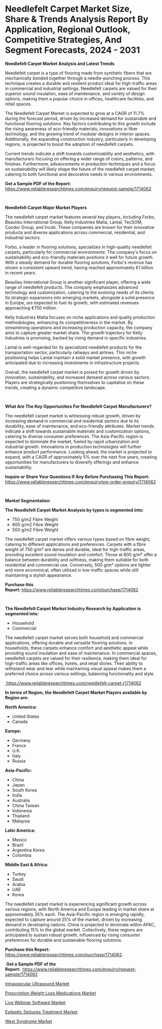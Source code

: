 <p><h1>Needlefelt Carpet Market Size, Share & Trends Analysis Report By Application, Regional Outlook, Competitive Strategies, And Segment Forecasts, 2024 - 2031</h1></p><p><strong>Needlefelt Carpet Market Analysis and Latest Trends</strong></p>
<p><p>Needlefelt carpet is a type of flooring made from synthetic fibers that are mechanically bonded together through a needle-punching process. This technique creates a durable and resilient product ideal for high-traffic areas in commercial and industrial settings. Needlefelt carpets are valued for their superior sound insulation, ease of maintenance, and variety of design options, making them a popular choice in offices, healthcare facilities, and retail spaces.</p><p>The Needlefelt Carpet Market is expected to grow at a CAGR of 11.7% during the forecast period, driven by increased demand for sustainable and functional flooring solutions. Key factors contributing to this growth include the rising awareness of eco-friendly materials, innovations in fiber technology, and the growing trend of modular designs in interior spaces. Additionally, the expanding construction industry, particularly in developing regions, is projected to boost the adoption of needlefelt carpets. </p><p>Current trends indicate a shift towards customizability and aesthetics, with manufacturers focusing on offering a wider range of colors, patterns, and finishes. Furthermore, advancements in production techniques and a focus on sustainability will likely shape the future of the needlefelt carpet market, catering to both functional and decorative needs in various environments.</p></p>
<p><strong>Get a Sample PDF of the Report:&nbsp;</strong> <a href="https://www.reliableresearchtimes.com/enquiry/request-sample/1714062?utm_campaign=1629&utm_medium=2&utm_source=Github&utm_content=ia&utm_term=22102024&utm_id=needlefelt-carpet">https://www.reliableresearchtimes.com/enquiry/request-sample/1714062</a></p>
<p>&nbsp;</p>
<p><strong>Needlefelt Carpet Major Market Players</strong></p>
<p><p>The needlefelt carpet market features several key players, including Forbo, Beaulieu International Group, Kelly Industries Malta, Lantal, TecSOM, Condor Group, and Incati. These companies are known for their innovative products and diverse applications across commercial, residential, and industrial sectors.</p><p>Forbo, a leader in flooring solutions, specializes in high-quality needlefelt carpets, particularly for commercial environments. The company's focus on sustainability and eco-friendly materials positions it well for future growth. With a steady demand for durable flooring solutions, Forbo's revenue has shown a consistent upward trend, having reached approximately €1 billion in recent years.</p><p>Beaulieu International Group is another significant player, offering a wide range of needlefelt products. The company emphasizes advanced technology and customization, catering to the evolving needs of its clients. Its strategic expansions into emerging markets, alongside a solid presence in Europe, are expected to fuel its growth, with estimated revenues approaching €750 million.</p><p>Kelly Industries Malta focuses on niche applications and quality production methodologies, enhancing its competitiveness in the market. By streamlining operations and increasing production capacity, the company aims to capture greater market share. The growth trajectory for Kelly Industries is promising, backed by rising demand in specific industries.</p><p>Lantal is well-regarded for its specialized needlefelt products for the transportation sector, particularly railways and airlines. This niche positioning helps Lantal maintain a solid market presence, with growth anticipated due to increasing investments in infrastructure projects.</p><p>Overall, the needlefelt carpet market is poised for growth driven by innovation, sustainability, and increased demand across various sectors. Players are strategically positioning themselves to capitalize on these trends, creating a dynamic competitive landscape.</p></p>
<p>&nbsp;</p>
<p><strong>What Are The Key Opportunities For Needlefelt Carpet Manufacturers?</strong></p>
<p><p>The needlefelt carpet market is witnessing robust growth, driven by increasing demand in commercial and residential sectors due to its durability, ease of maintenance, and eco-friendly attributes. Market trends indicate a shift towards sustainable materials and customization options, catering to diverse consumer preferences. The Asia-Pacific region is expected to dominate the market, fueled by rapid urbanization and industrial growth. Innovations in production technologies will further enhance product performance. Looking ahead, the market is projected to expand, with a CAGR of approximately 5% over the next five years, creating opportunities for manufacturers to diversify offerings and enhance sustainability.</p></p>
<p><strong>Inquire or Share Your Questions If Any Before Purchasing This Report:</strong> <a href="https://www.reliableresearchtimes.com/enquiry/pre-order-enquiry/1714062?utm_campaign=1629&utm_medium=2&utm_source=Github&utm_content=ia&utm_term=22102024&utm_id=needlefelt-carpet">https://www.reliableresearchtimes.com/enquiry/pre-order-enquiry/1714062</a></p>
<p>&nbsp;</p>
<p><strong>Market Segmentation</strong></p>
<p><strong>The Needlefelt Carpet Market Analysis by types is segmented into:</strong></p>
<p><ul><li>750 g/m2 Fibre Weight</li><li>600 g/m2 Fibre Weight</li><li>500 g/m2 Fibre Weight</li></ul></p>
<p><p>The needlefelt carpet market offers various types based on fibre weight, catering to different applications and preferences. Carpets with a fibre weight of 750 g/m² are dense and durable, ideal for high-traffic areas, providing excellent sound insulation and comfort. Those at 600 g/m² offer a balance between durability and softness, making them suitable for both residential and commercial use. Conversely, 500 g/m² options are lighter and more economical, often utilized in low-traffic spaces while still maintaining a stylish appearance.</p></p>
<p><strong>Purchase this Report:&nbsp;</strong><a href="https://www.reliableresearchtimes.com/purchase/1714062?utm_campaign=1629&utm_medium=2&utm_source=Github&utm_content=ia&utm_term=22102024&utm_id=needlefelt-carpet">https://www.reliableresearchtimes.com/purchase/1714062</a></p>
<p>&nbsp;</p>
<p><strong>The Needlefelt Carpet Market Industry Research by Application is segmented into:</strong></p>
<p><ul><li>Household</li><li>Commercial</li></ul></p>
<p><p>The needlefelt carpet market serves both household and commercial applications, offering durable and versatile flooring solutions. In households, these carpets enhance comfort and aesthetic appeal while providing sound insulation and ease of maintenance. In commercial spaces, needlefelt carpets are valued for their resilience, making them ideal for high-traffic areas like offices, hotels, and retail stores. Their ability to withstand wear and tear while maintaining visual appeal makes them a preferred choice across various settings, balancing functionality and style.</p></p>
<p><a href="https://www.reliableresearchtimes.com/needlefelt-carpet-r1714062?utm_campaign=1629&utm_medium=2&utm_source=Github&utm_content=ia&utm_term=22102024&utm_id=needlefelt-carpet">&nbsp;https://www.reliableresearchtimes.com/needlefelt-carpet-r1714062</a></p>
<p><strong>In terms of Region, the Needlefelt Carpet Market Players available by Region are:</strong></p>
<p>
    <p> <strong> North America: </strong>
        <ul>
            <li>United States</li>
            <li>Canada</li>
        </ul>
        </p> 
    <p> <strong> Europe: </strong>
        <ul>
            <li>Germany</li>
            <li>France</li>
            <li>U.K.</li>
            <li>Italy</li>
            <li>Russia</li>
        </ul>
        </p> 
    <p> <strong> Asia-Pacific: </strong>
        <ul>
            <li>China</li>
            <li>Japan</li>
            <li>South Korea</li>
            <li>India</li>
            <li>Australia</li>
            <li>China Taiwan</li>
            <li>Indonesia</li>
            <li>Thailand</li>
            <li>Malaysia</li>
        </ul>
        </p> 
    <p> <strong> Latin America: </strong>
        <ul>
            <li>Mexico</li>
            <li>Brazil</li>
            <li>Argentina Korea</li>
            <li>Colombia</li>
        </ul>
        </p> 
    <p> <strong> Middle East & Africa: </strong>
        <ul>
            <li>Turkey</li>
            <li>Saudi</li>
            <li>Arabia</li>
            <li>UAE</li>
            <li>Korea</li>
        </ul>
    </p>
    </p>
<p><p>The needlefelt carpet market is experiencing significant growth across various regions, with North America and Europe leading in market share at approximately 35% each. The Asia-Pacific region is emerging rapidly, expected to capture around 25% of the market, driven by increasing demand in developing nations. China is projected to dominate within APAC, contributing 15% to the global market. Collectively, these regions are anticipated to sustain robust growth, influenced by rising consumer preferences for durable and sustainable flooring solutions.</p></p>
<p><strong>Purchase this Report: </strong><a href="https://www.reliableresearchtimes.com/purchase/1714062?utm_campaign=1629&utm_medium=2&utm_source=Github&utm_content=ia&utm_term=22102024&utm_id=needlefelt-carpet">https://www.reliableresearchtimes.com/purchase/1714062</a></p>
<p>&nbsp;<strong>Get a Sample PDF of the Report:&nbsp;&nbsp;</strong><a href="https://www.reliableresearchtimes.com/enquiry/request-sample/1714062?utm_campaign=1629&utm_medium=2&utm_source=Github&utm_content=ia&utm_term=22102024&utm_id=needlefelt-carpet">https://www.reliableresearchtimes.com/enquiry/request-sample/1714062</a></p>
<p><strong></strong></p>
<p><p><a href="https://www.linkedin.com/pulse/intravascular-ultrasound-market-forecasts-trends-impact-analysis-4y7wc?utm_campaign=1629&utm_medium=2&utm_source=Github&utm_content=ia&utm_term=22102024&utm_id=needlefelt-carpet">Intravascular Ultrasound Market</a></p><p><a href="https://www.linkedin.com/pulse/prescription-weight-loss-medications-market-size-share-analysis-dsalc?utm_campaign=1629&utm_medium=2&utm_source=Github&utm_content=ia&utm_term=22102024&utm_id=needlefelt-carpet">Prescription Weight Loss Medications Market</a></p><p><a href="https://www.linkedin.com/pulse/live-webinar-software-market-outlook-forecast-from-2024-2031-t4lgc?utm_campaign=1629&utm_medium=2&utm_source=Github&utm_content=ia&utm_term=22102024&utm_id=needlefelt-carpet">Live Webinar Software Market</a></p><p><a href="https://www.linkedin.com/pulse/booming-epileptic-seizures-treatment-market-sector-analysis-bf4tc?utm_campaign=1629&utm_medium=2&utm_source=Github&utm_content=ia&utm_term=22102024&utm_id=needlefelt-carpet">Epileptic Seizures Treatment Market</a></p><p><a href="https://www.linkedin.com/pulse/unveiling-market-trends-global-west-syndrome-growth-regional-3yywc?utm_campaign=1629&utm_medium=2&utm_source=Github&utm_content=ia&utm_term=22102024&utm_id=needlefelt-carpet">West Syndrome Market</a></p></p>
